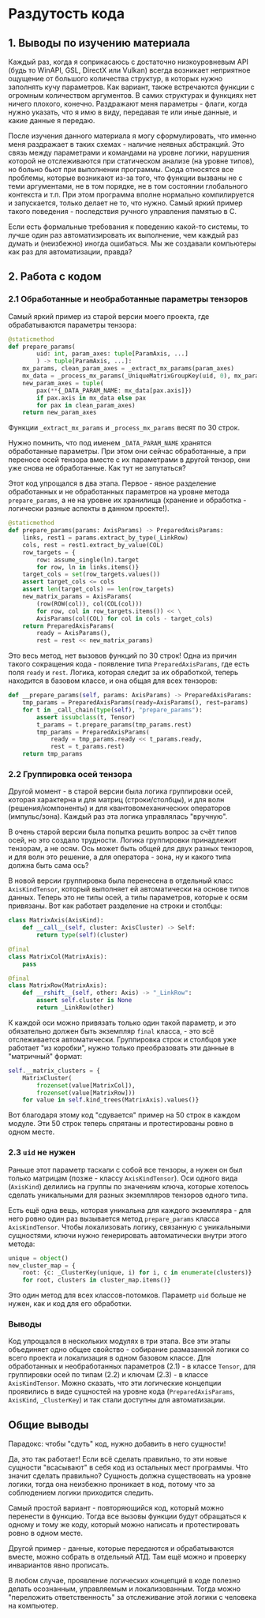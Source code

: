 # Раздутость кода

## 1. Выводы по изучению материала
Каждый раз, когда я соприкасаюсь с достаточно низкоуровневым API
(будь то WinAPI, GSL, DirectX или Vulkan)
всегда возникает неприятное ощущение от большого количества структур,
в которых нужно заполнять кучу параметров.
Как вариант, также встречаются функции с огромным количеством аргументов.
В самих структурах и функциях нет ничего плохого, конечно.
Раздражают меня параметры - флаги, когда нужно указать, что я имю в виду,
передавая те или иные данные, и какие данные я передаю.

После изучения данного материала я могу сформулировать,
что именно меня раздражает в таких схемах -
наличие неявных абстракций.
Это связь между параметрами и командами на уровне логики,
нарушения которой не отслеживаются при статическом анализе (на уровне типов),
но больно бьют при выполнении программы.
Сюда относятся все проблемы, которые возникают из-за того,
что функции вызваны не с теми аргументами, не в том порядке,
не в том состоянии глобального контекста и т.п.
При этом программа вполне нормально компилируется и запускается,
только делает не то, что нужно.
Самый яркий пример такого поведения -
последствия ручного управления памятью в C.

Если есть формальные требования к поведению какой-то системы,
то лучше один раз автоматизировать их выполнение,
чем каждый раз думать и (неизбежно) иногда ошибаться.
Мы же создавали компьютеры как раз для автоматизации, правда?

## 2. Работа с кодом

### 2.1 Обработанные и необработанные параметры тензоров
Самый яркий пример из старой версии моего проекта,
где обрабатываются параметры тензора:
```Python
@staticmethod
def prepare_params(
        uid: int, param_axes: tuple[ParamAxis, ...]
        ) -> tuple[ParamAxis, ...]:
    mx_params, clean_param_axes = _extract_mx_params(param_axes)
    mx_data = _process_mx_params(_UniqueMatrixGroupKey(uid, 0), mx_params)
    new_param_axes = tuple(
        pax(**{_DATA_PARAM_NAME: mx_data[pax.axis]})
        if pax.axis in mx_data else pax
        for pax in clean_param_axes)
    return new_param_axes
```
Функции `_extract_mx_params` и `_process_mx_params` весят по 30 строк.

Нужно помнить, что под именем `_DATA_PARAM_NAME` хранятся обработанные
параметры.
При этом они сейчас обработанные, а при переносе осей тензора вместе с их
параметрами в другой тензор, они уже снова не обработанные.
Как тут не запутаться?

Этот код упрощался в два этапа.
Первое - явное разделение обработанных и не обработанных параметров
на уровне метода `prepare_params`, а не на уровне их хранилища
(хранение и обработка - логически разные аспекты в данном проекте!).
```Python
@staticmethod
def prepare_params(params: AxisParams) -> PreparedAxisParams:
    links, rest1 = params.extract_by_type(_LinkRow)
    cols, rest = rest1.extract_by_value(COL)
    row_targets = {
        row: assume_single(ln).target
        for row, ln in links.items()}
    target_cols = set(row_targets.values())
    assert target_cols <= cols
    assert len(target_cols) == len(row_targets)
    new_matrix_params = AxisParams(
        (row(ROW(col)), col(COL(col)))
        for row, col in row_targets.items()) << \
        AxisParams(col(COL) for col in cols - target_cols)
    return PreparedAxisParams(
        ready = AxisParams(),
        rest = rest << new_matrix_params)
```
Это весь метод, нет вызовов функций по 30 строк!
Одна из причин такого сокращения кода - появление типа `PreparedAxisParams`,
где есть поля `ready` и `rest`.
Логика, которая следит за их обработкой, теперь находится в базовом классе,
и она общая для всех тензоров:
```Python
def __prepare_params(self, params: AxisParams) -> PreparedAxisParams:
    tmp_params = PreparedAxisParams(ready=AxisParams(), rest=params)
    for t in _call_chain(type(self), "prepare_params"):
        assert issubclass(t, Tensor)
        t_params = t.prepare_params(tmp_params.rest)
        tmp_params = PreparedAxisParams(
            ready = tmp_params.ready << t_params.ready,
            rest = t_params.rest)
    return tmp_params
```


### 2.2 Группировка осей тензора
Другой момент - в старой версии была логика группировки осей,
которая характерна и для матриц (строки/столбцы),
и для волн (решения/компоненты)
и для квантовомеханических операторов (импульс/зона).
Каждый раз эта логика управлялась "вручную".

В очень старой версии была попытка решить вопрос за счёт типов осей,
но это создало трудности.
Логика группировки принадлежит тензорам, а не осям.
Ось может быть общей для двух разных тензоров, и для волн это решение,
а для оператора - зона, ну и какого типа должна быть сама ось?

В новой версии группировка была перенесена в отдельный класс `AxisKindTensor`,
который выполняет ей автоматически на основе типов данных.
Теперь это не типы осей, а типы параметров, которые к осям привязаны.
Вот как работает разделение на строки и столбцы:
```Python
class MatrixAxis(AxisKind):
    def __call__(self, cluster: AxisCluster) -> Self:
        return type(self)(cluster)

@final
class MatrixCol(MatrixAxis):
    pass

@final
class MatrixRow(MatrixAxis):
    def __rshift__(self, other: Axis) -> "_LinkRow":
        assert self.cluster is None
        return _LinkRow(other)
```
К каждой оси можно привязать только один такой параметр,
и это обязательно должен быть экземпляр `final` класса, -
это всё отслеживается автоматически.
Группировка строк и столбцов уже работает "из коробки",
нужно только преобразовать эти данные в "матричный" формат:
```Python
self.__matrix_clusters = {
    MatrixCluster(
        frozenset(value[MatrixCol]),
        frozenset(value[MatrixRow]))
    for value in self.kind_trees(MatrixAxis).values()}
```
Вот благодаря этому код "сдувается" пример на 50 строк в каждом модуле.
Эти 50 строк теперь спрятаны и протестированы ровно в одном месте.


### 2.3 `uid` не нужен
Раньше этот параметр таскали с собой все тензоры,
а нужен он был только матрицам (позже - классу `AxisKindTensor`).
Оси одного вида (`AxisKind`) делились на группы по значениям ключа,
которые хотелось сделать уникальными для разных экземпляров
тензоров одного типа.

Есть ещё одна вещь, которая уникальна для каждого экземпляра -
для него ровно один раз вызывается метод `prepare_params`
класса `AxisKindTensor`.
Чтобы локализовать логику, связанную с уникальными сущностями,
ключи нужно генерировать автоматически внутри этого метода:
```Python
unique = object()
new_cluster_map = {
    root: {c: _ClusterKey(unique, i) for i, c in enumerate(clusters)}
    for root, clusters in cluster_map.items()}
```
Это один метод для всех классов-потомков.
Параметр `uid` больше не нужен, как и код для его обработки.


### Выводы
Код упрощался в нескольких модулях в три этапа.
Все эти этапы объединяет одно общее свойство - собирание размазанной логики
со всего проекта и локализация в одном базовом классе.
Для обработанных и необработанных параметров (2.1) - в классе `Tensor`,
для группировки осей по типам (2.2) и ключам (2.3) -
в классе `AxisKindTensor`.
Можно сказать, что эти логические концепции
проявились в виде сущностей на уровне кода
(`PreparedAxisParams`, `AxisKind`, `_ClusterKey`)
и так стали доступны для автоматизации.


## Общие выводы
Парадокс: чтобы "сдуть" код, нужно добавить в него сущности!

Да, это так работает!
Если всё сделать правильно, то эти новые сущности "всасывают" в себя
код из остальных мест программы.
Что значит сделать правильно?
Сущность должна существовать на уровне логики,
тогда она неизбежно проникает в код,
потому что за соблюдением логики приходится следить.

Самый простой вариант - повторяющийся код, который можно перенести в функцию.
Тогда все вызовы функции будут обращаться к одному и тому же коду, который
можно написать и протестировать ровно в одном месте.

Другой пример - данные, которые передаются и обрабатываются вместе,
можно собрать в отдельный АТД.
Там ещё можно и проверку инвариантов явно прописать.

В любом случае, проявление логических концепций в коде полезно делать
осознанным, управляемым и локализованным.
Тогда можно "переложить ответственность" за отслеживание этой логики
с человека на компьютер.
